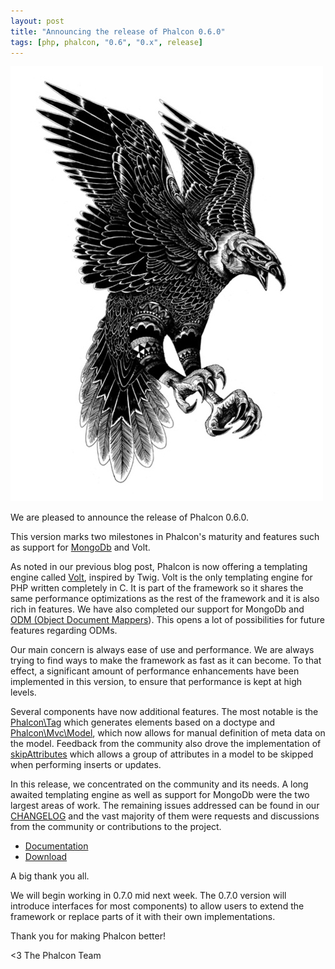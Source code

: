 ```yaml
---
layout: post
title: "Announcing the release of Phalcon 0.6.0"
tags: [php, phalcon, "0.6", "0.x", release]
---
```


![image](/assets/files/2012-11-01-phalcon-attack.jpg)

We are pleased to announce the release of Phalcon 0.6.0.

This version marks two milestones in Phalcon's maturity and features such as support for [MongoDb](http://www.mongodb.com/) and Volt.

<!--more-->
As noted in our previous blog post, Phalcon is now offering a templating engine called [Volt](https://docs.phalconphp.com/latest/en/volt), inspired by Twig. Volt is the only templating engine for PHP written completely in C. It is part of the framework so it shares the same performance optimizations as the rest of the framework and it is also rich in features. We have also completed our support for MongoDb and [ODM (Object Document Mappers](https://docs.phalconphp.com/latest/en/odm)). This opens a lot of possibilities for future features regarding ODMs.

Our main concern is always ease of use and performance. We are always trying to find ways to make the framework as fast as it can become. To that effect, a significant amount of performance enhancements have been implemented in this version, to ensure that performance is kept at high levels.

Several components have now additional features. The most notable is the [Phalcon\\Tag](https://docs.phalconphp.com/latest/en/tags#document-type-of-content) which generates elements based on a doctype and [Phalcon\\Mvc\\Model](https://docs.phalconphp.com/latest/en/db-models), which now allows for manual definition of meta data on the model. Feedback from the community also drove the implementation of [skipAttributes](https://docs.phalconphp.com/latest/en/db-models#skipping-columns) which allows a group of attributes in a model to be skipped when performing inserts or updates.

In this release, we concentrated on the community and its needs. A long awaited templating engine as well as support for MongoDb were the two largest areas of work. The remaining issues addressed can be found in our [CHANGELOG](https://github.com/phalcon/cphalcon/blob/0.6.0/CHANGELOG) and the vast majority of them were requests and discussions from the community or contributions to the project.

- [Documentation](https://docs.phalconphp.com/latest/en/)
- [Download](https://phalconphp.com/download)

A big thank you all.

We will begin working in 0.7.0 mid next week. The 0.7.0 version will introduce interfaces for most components) to allow users to extend the framework or replace parts of it with their own implementations.

Thank you for making Phalcon better!


<3 The Phalcon Team
